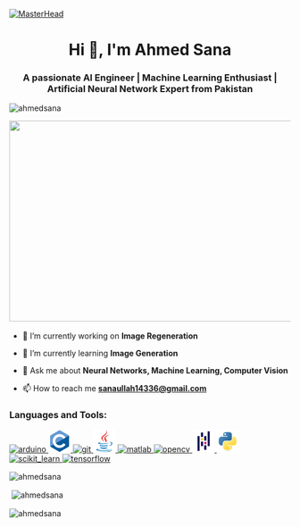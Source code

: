 [![MasterHead](https://github.com/AHMEDSANA/AHMEDSANA/assets/73955220/acf5f0c4-7bab-4af1-85a8-b640003bc2ae)](https://AHMEDSANA.io)
<h1 align="center">Hi 👋, I'm Ahmed Sana</h1>
<h3 align="center">A passionate AI Engineer | Machine Learning Enthusiast | Artificial Neural Network Expert from Pakistan</h3>

<p align="left"> <img src="https://komarev.com/ghpvc/?username=ahmedsana&label=Profile%20views&color=0e75b6&style=flat" alt="ahmedsana" /> </p>
<p align="center">
  <img width="1450" height="360" src="https://github.com/AHMEDSANA/AHMEDSANA/assets/73955220/1d34f717-0920-45ac-8baa-e21f0debff96">
</p>

- 🔭 I’m currently working on **Image Regeneration**

- 🌱 I’m currently learning **Image Generation**

- 💬 Ask me about **Neural Networks, Machine Learning, Computer Vision**

- 📫 How to reach me **sanaullah14336@gmail.com**



<h3 align="left">Languages and Tools:</h3>
<p align="left"> <a href="https://www.arduino.cc/" target="_blank" rel="noreferrer"> <img src="https://cdn.worldvectorlogo.com/logos/arduino-1.svg" alt="arduino" width="40" height="40"/> </a> <a href="https://www.cprogramming.com/" target="_blank" rel="noreferrer"> <img src="https://raw.githubusercontent.com/devicons/devicon/master/icons/c/c-original.svg" alt="c" width="40" height="40"/> </a> <a href="https://git-scm.com/" target="_blank" rel="noreferrer"> <img src="https://www.vectorlogo.zone/logos/git-scm/git-scm-icon.svg" alt="git" width="40" height="40"/> </a> <a href="https://www.java.com" target="_blank" rel="noreferrer"> <img src="https://raw.githubusercontent.com/devicons/devicon/master/icons/java/java-original.svg" alt="java" width="40" height="40"/> </a> <a href="https://www.mathworks.com/" target="_blank" rel="noreferrer"> <img src="https://upload.wikimedia.org/wikipedia/commons/2/21/Matlab_Logo.png" alt="matlab" width="40" height="40"/> </a> <a href="https://opencv.org/" target="_blank" rel="noreferrer"> <img src="https://www.vectorlogo.zone/logos/opencv/opencv-icon.svg" alt="opencv" width="40" height="40"/> </a> <a href="https://pandas.pydata.org/" target="_blank" rel="noreferrer"> <img src="https://raw.githubusercontent.com/devicons/devicon/2ae2a900d2f041da66e950e4d48052658d850630/icons/pandas/pandas-original.svg" alt="pandas" width="40" height="40"/> </a> <a href="https://www.python.org" target="_blank" rel="noreferrer"> <img src="https://raw.githubusercontent.com/devicons/devicon/master/icons/python/python-original.svg" alt="python" width="40" height="40"/> </a> <a href="https://scikit-learn.org/" target="_blank" rel="noreferrer"> <img src="https://upload.wikimedia.org/wikipedia/commons/0/05/Scikit_learn_logo_small.svg" alt="scikit_learn" width="40" height="40"/> </a> <a href="https://www.tensorflow.org" target="_blank" rel="noreferrer"> <img src="https://www.vectorlogo.zone/logos/tensorflow/tensorflow-icon.svg" alt="tensorflow" width="40" height="40"/> </a> </p>

<p><img align="center" src="https://github-readme-stats.vercel.app/api/top-langs?username=ahmedsana&show_icons=true&locale=en&layout=compact" alt="ahmedsana" /></p>

<p>&nbsp;<img align="center" src="https://github-readme-stats.vercel.app/api?username=ahmedsana&show_icons=true&locale=en" alt="ahmedsana" /></p>

<p><img align="center" src="https://github-readme-streak-stats.herokuapp.com/?user=ahmedsana&" alt="ahmedsana" /></p>
